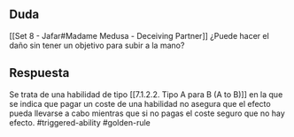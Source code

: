 ## Duda
[[Set 8 - Jafar#Madame Medusa - Deceiving Partner]] ¿Puede hacer el daño sin tener un objetivo para subir a la mano?
## Respuesta
Se trata de una habilidad de tipo [[7.1.2.2. Tipo A para B (A to B)]] en la que se indica que pagar un coste de una habilidad no asegura que el efecto pueda llevarse a cabo mientras que si no pagas el coste seguro que no hay efecto.
#triggered-ability #golden-rule 